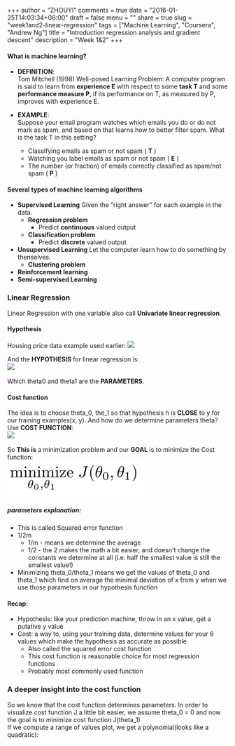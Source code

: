 +++
author = "ZHOUYI"
comments = true
date = "2016-01-25T14:03:34+08:00"
draft = false
menu = ""
share = true
slug = "week1and2-linear-regression"
tags = ["Machine Learning", "Coursera", "Andrew Ng"]
title = "Introduction regression analysis and gradient descent"
description = "Week 1&2"
+++


#### What is machine learning?
* **DEFINITION**:   
  Tom Mitchell (1998) Well-posed Learning Problem: A computer program is said to learn from **experience E** with respect to some **task T** and some **performance measure P**, if its performance on T, as measured by P, improves with experience E.

* **EXAMPLE**:    
  Suppose your email program watches which emails you do or do not mark as spam, and based on that learns how to better filter spam. What is the task T in this setting?
  
  * Classifying emails as spam or not spam ( **T** )
  * Watching you label emails as spam or not spam ( **E** )
  * The number (or fraction) of emails correctly classified as spam/not spam ( **P** )


#### Several types of machine learning algorithms
* **Supervised Learning**
  Given the “right answer” for each example in the data.
  * **Regression problem**
    * Predict **continuous** valued output
  * **Classification problem**
    * Predict **discrete** valued output
* **Unsupervised Learning**
  Let the computer learn how to do something by thenselves.
  * **Clustering problem**
* **Reinforcement learning**
* **Semi-supervised Learning**


### Linear Regression 
Linear Regression with one variable also call **Univariate linear regression**. 

#### Hypothesis
Housing price data example used earlier:
![](https://github.com/shirleyChou/my-blog/blob/master/static/content/post/images/andrew-ng-ml/week1-2/house-prices.JPG?raw=true)

And the **HYPOTHESIS** for linear regression is:   
![](https://github.com/shirleyChou/my-blog/blob/master/static/content/post/images/andrew-ng-ml/week1-2/hypo.JPG?raw=true)

Which theta0 and theta1 are the **PARAMETERS**.


#### Cost function
The idea is to choose theta_0, the_1 so that hypothesis h is **CLOSE** to y for our training examples(x, y). And how do we determine parameters theta? Use **COST FUNCTION**:  
![](https://github.com/shirleyChou/my-blog/blob/master/static/content/post/images/andrew-ng-ml/week1-2/cost.JPG?raw=true)

So **This is** a minimization problem and our **GOAL** is to minimize the Cost function:  
![](https://github.com/shirleyChou/blog/blob/master/static/content/post/images/andrew-ng-ml/week1-2/goal.JPG?raw=true)

##### parameters explanation:    
* This is called Squared error function
* 1/2m
  * 1/m - means we determine the average
  * 1/2 - the 2 makes the math a bit easier, and doesn't change the constants we determine at all (i.e. half the smallest value is still the smallest value!)
* Minimizing theta_0/theta_1 means we get the values of theta_0 and theta_1 which find on average the minimal deviation of x from y when we use those parameters in our hypothesis function

#### Recap:
* Hypothesis: like your prediction machine, throw in an x value, get a putative y value
* Cost: a way to, using your training data, determine values for your θ values which make the hypothesis as accurate as possible
  * Also called the squared error cost function
  * This cost function is reasonable choice for most regression functions
  * Probably most commonly used function


### A deeper insight into the cost function
So we know that the cost function determines parameters. In order to visualize cost function J a little bit easier, we assume theta_0 = 0 and now the goal is to minimize cost function J(theta_1)     
If we compute a range of values plot, we get a polynomial(looks like a quadratic):
![]()

